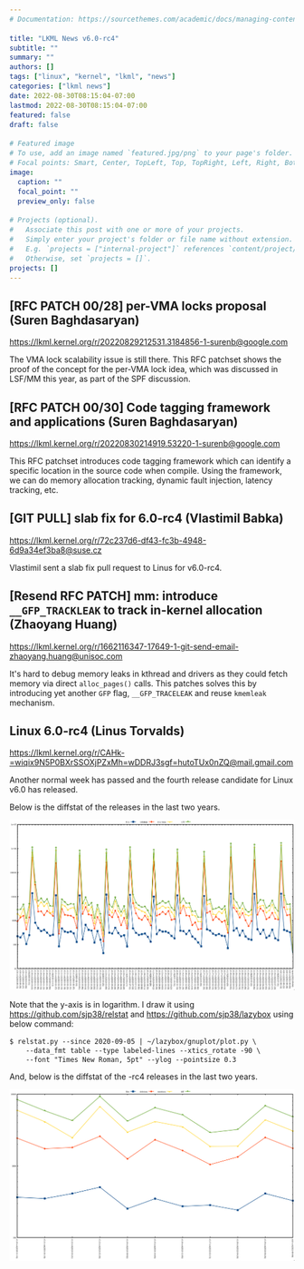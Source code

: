 ```yaml
---
# Documentation: https://sourcethemes.com/academic/docs/managing-content/

title: "LKML News v6.0-rc4"
subtitle: ""
summary: ""
authors: []
tags: ["linux", "kernel", "lkml", "news"]
categories: ["lkml news"]
date: 2022-08-30T08:15:04-07:00
lastmod: 2022-08-30T08:15:04-07:00
featured: false
draft: false

# Featured image
# To use, add an image named `featured.jpg/png` to your page's folder.
# Focal points: Smart, Center, TopLeft, Top, TopRight, Left, Right, BottomLeft, Bottom, BottomRight.
image:
  caption: ""
  focal_point: ""
  preview_only: false

# Projects (optional).
#   Associate this post with one or more of your projects.
#   Simply enter your project's folder or file name without extension.
#   E.g. `projects = ["internal-project"]` references `content/project/deep-learning/index.md`.
#   Otherwise, set `projects = []`.
projects: []
---
```


[RFC PATCH 00/28] per-VMA locks proposal (Suren Baghdasaryan)
-------------------------------------------------------------

https://lkml.kernel.org/r/20220829212531.3184856-1-surenb@google.com

The VMA lock scalability issue is still there.  This RFC patchset shows the
proof of the concept for the per-VMA lock idea, which was discussed in LSF/MM
this year, as part of the SPF discussion.


[RFC PATCH 00/30] Code tagging framework and applications (Suren Baghdasaryan)
------------------------------------------------------------------------------

https://lkml.kernel.org/r/20220830214919.53220-1-surenb@google.com

This RFC patchset introduces code tagging framework which can identify a
specific location in the source code when compile.  Using the framework, we can
do memory allocation tracking, dynamic fault injection, latency tracking, etc.


[GIT PULL] slab fix for 6.0-rc4 (Vlastimil Babka)
-------------------------------------------------

https://lkml.kernel.org/r/72c237d6-df43-fc3b-4948-6d9a34ef3ba8@suse.cz

Vlastimil sent a slab fix pull request to Linus for v6.0-rc4.


[Resend RFC PATCH] mm: introduce `__GFP_TRACKLEAK` to track in-kernel allocation (Zhaoyang Huang)
-------------------------------------------------------------------------------------------------

https://lkml.kernel.org/r/1662116347-17649-1-git-send-email-zhaoyang.huang@unisoc.com

It's hard to debug memory leaks in kthread and drivers as they could fetch
memory via direct `alloc_pages()` calls.  This patches solves this by
introducing yet another `GFP` flag, `__GFP_TRACELEAK` and reuse `kmemleak`
mechanism.


Linux 6.0-rc4 (Linus Torvalds)
------------------------------

https://lkml.kernel.org/r/CAHk-=wiqix9N5P0BXrSSOXjPZxMh=wDDRJ3sgf=hutoTUx0nZQ@mail.gmail.com

Another normal week has passed and the fourth release candidate for Linux v6.0
has released.

Below is the diffstat of the releases in the last two years.

![Kernel release stat](/img/kernel_release_stat/v5.9-rc5..v6.0-rc4.png)

Note that the y-axis is in logarithm.  I draw it using
https://github.com/sjp38/relstat and https://github.com/sjp38/lazybox using
below command:

    $ relstat.py --since 2020-09-05 | ~/lazybox/gnuplot/plot.py \
	    --data_fmt table --type labeled-lines --xtics_rotate -90 \
	    --font "Times New Roman, 5pt" --ylog --pointsize 0.3


And, below is the diffstat of the -rc4 releases in the last two years.

![rc4 release stat](/img/kernel_release_stat/v6.0-rc4-only.png)
